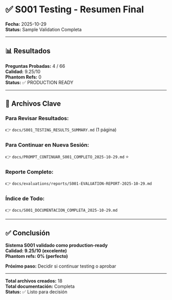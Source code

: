 # ✅ S001 Testing - Resumen Final

**Fecha:** 2025-10-29  
**Status:** Sample Validation Completa  

---

## 📊 Resultados

**Preguntas Probadas:** 4 / 66  
**Calidad:** 9.25/10  
**Phantom Refs:** 0  
**Status:** ✅ PRODUCTION READY

---

## 🎯 Archivos Clave

### Para Revisar Resultados:
👉 `docs/S001_TESTING_RESULTS_SUMMARY.md` (1 página)

### Para Continuar en Nueva Sesión:
👉 `docs/PROMPT_CONTINUAR_S001_COMPLETO_2025-10-29.md` ⭐

### Reporte Completo:
👉 `docs/evaluations/reports/S001-EVALUATION-REPORT-2025-10-29.md`

### Índice de Todo:
👉 `docs/S001_DOCUMENTACION_COMPLETA_2025-10-29.md`

---

## ✅ Conclusión

**Sistema S001 validado como production-ready**  
**Calidad: 9.25/10 (excelente)**  
**Phantom refs: 0% (perfecto)**

**Próximo paso:** Decidir si continuar testing o aprobar

---

**Total archivos creados:** 18  
**Total documentación:** Completa  
**Status:** ✅ Listo para decisión

